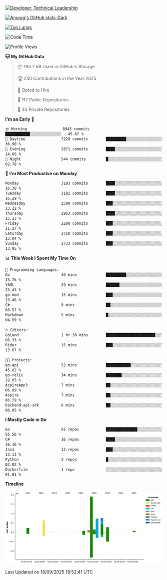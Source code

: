 <div>
  <a href="https://www.linkedin.com/in/arielpineiro/" target="_blank" rel="nofollow noopener noreferrer">
    <img src="https://img.shields.io/badge/-LinkedIn-%230077B5?style=for-the-badge&logo=linkedin&logoColor=white" alt="Developer, Technical Leadership" title="Ariel Piñeiro">
  </a>
</div>

[![Anurag's GitHub stats-Dark](https://github-readme-stats.vercel.app/api?username=arielsrv&show_icons=true&theme=dark#gh-dark-mode-only)](https://github.com/anuraghazra/github-readme-stats#gh-dark-mode-only)

[![Top Langs](https://github-readme-stats.vercel.app/api/top-langs/?username=arielsrv&layout=compact&langs_count=10&theme=dark#gh-dark-mode-only)](https://github.com/anuraghazra/github-readme-stats&theme=dark#gh-dark-mode-only)

<!--START_SECTION:waka-->
![Code Time](http://img.shields.io/badge/Code%20Time-1%2C390%20hrs%207%20mins-blue)

![Profile Views](http://img.shields.io/badge/Profile%20Views-1-blue)

**🐱 My GitHub Data** 

> 📦 193.2 kB Used in GitHub's Storage 
 > 
> 🏆 240 Contributions in the Year 2025
 > 
> 💼 Opted to Hire
 > 
> 📜 117 Public Repositories 
 > 
> 🔑 34 Private Repositories 
 > 
**I'm an Early 🐤** 

```text
🌞 Morning                8945 commits        ███████████░░░░░░░░░░░░░░   45.67 % 
🌆 Daytime                7228 commits        █████████░░░░░░░░░░░░░░░░   36.90 % 
🌃 Evening                2871 commits        ████░░░░░░░░░░░░░░░░░░░░░   14.66 % 
🌙 Night                  544 commits         █░░░░░░░░░░░░░░░░░░░░░░░░   02.78 % 
```
📅 **I'm Most Productive on Monday** 

```text
Monday                   3193 commits        ████░░░░░░░░░░░░░░░░░░░░░   16.30 % 
Tuesday                  3191 commits        ████░░░░░░░░░░░░░░░░░░░░░   16.29 % 
Wednesday                2590 commits        ███░░░░░░░░░░░░░░░░░░░░░░   13.22 % 
Thursday                 2963 commits        ████░░░░░░░░░░░░░░░░░░░░░   15.13 % 
Friday                   2208 commits        ███░░░░░░░░░░░░░░░░░░░░░░   11.27 % 
Saturday                 2710 commits        ███░░░░░░░░░░░░░░░░░░░░░░   13.84 % 
Sunday                   2733 commits        ███░░░░░░░░░░░░░░░░░░░░░░   13.95 % 
```


📊 **This Week I Spent My Time On** 

```text
💬 Programming Languages: 
Go                       40 mins             █████████░░░░░░░░░░░░░░░░   35.76 % 
YAML                     29 mins             ██████░░░░░░░░░░░░░░░░░░░   25.43 % 
go.mod                   15 mins             ███░░░░░░░░░░░░░░░░░░░░░░   13.46 % 
C#                       9 mins              ██░░░░░░░░░░░░░░░░░░░░░░░   08.57 % 
Markdown                 5 mins              █░░░░░░░░░░░░░░░░░░░░░░░░   04.99 % 

🔥 Editors: 
GoLand                   1 hr 38 mins        ██████████████████████░░░   86.33 % 
Rider                    15 mins             ███░░░░░░░░░░░░░░░░░░░░░░   13.67 % 

🐱‍💻 Projects: 
go-api                   52 mins             ███████████░░░░░░░░░░░░░░   45.82 % 
go-relic                 34 mins             ███████░░░░░░░░░░░░░░░░░░   29.85 % 
AspireApp3               7 mins              ██░░░░░░░░░░░░░░░░░░░░░░░   06.89 % 
Aspire                   7 mins              ██░░░░░░░░░░░░░░░░░░░░░░░   06.79 % 
backend-api-sdk          6 mins              ██░░░░░░░░░░░░░░░░░░░░░░░   06.05 % 
```

**I Mostly Code in Go** 

```text
Go                       55 repos            ██████████████░░░░░░░░░░░   55.56 % 
C#                       16 repos            ████░░░░░░░░░░░░░░░░░░░░░   16.16 % 
Java                     13 repos            ███░░░░░░░░░░░░░░░░░░░░░░   13.13 % 
Python                   2 repos             █░░░░░░░░░░░░░░░░░░░░░░░░   02.02 % 
Dockerfile               1 repo              ░░░░░░░░░░░░░░░░░░░░░░░░░   01.01 % 
```



**Timeline**

![Lines of Code chart](https://raw.githubusercontent.com/arielsrv/arielsrv/main/assets/bar_graph.png)


 Last Updated on 18/09/2025 18:52:41 UTC
<!--END_SECTION:waka-->
